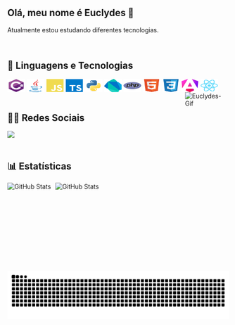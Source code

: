 ## Olá, meu nome é Euclydes 👋

Atualmente estou estudando diferentes tecnologias.

<br/>

## 🤖 Linguagens e Tecnologias

<div style="display: inline_block">
  <img align="center" alt="Euclydes-CSharp" height="30" width="40" src="https://raw.githubusercontent.com/devicons/devicon/master/icons/csharp/csharp-original.svg">
  <img align="center" alt="Euclydes-Java" height="30" width="40" src="https://raw.githubusercontent.com/devicons/devicon/master/icons/java/java-original.svg">
  <img align="center" alt="Euclydes-JavaScript" height="30" width="40" src="https://raw.githubusercontent.com/devicons/devicon/master/icons/javascript/javascript-plain.svg">
  <img align="center" alt="Euclydes-TypeScript" height="30" width="40" src="https://raw.githubusercontent.com/devicons/devicon/master/icons/typescript/typescript-plain.svg">
  <img align="center" alt="Euclydes-Python" height="30" width="40" src="https://raw.githubusercontent.com/devicons/devicon/master/icons/python/python-original.svg">
  <img align="center" alt="Euclydes-Dart" height="30" width="40" src="https://raw.githubusercontent.com/devicons/devicon/master/icons/dart/dart-original.svg">
  <img align="center" alt="Euclydes-PHP" height="30" width="40" src="https://raw.githubusercontent.com/devicons/devicon/master/icons/php/php-original.svg">
  <img align="center" alt="Euclydes-HTML" height="30" width="40" src="https://raw.githubusercontent.com/devicons/devicon/master/icons/html5/html5-original.svg">
  <img align="center" alt="Euclydes-CSS" height="30" width="40" src="https://raw.githubusercontent.com/devicons/devicon/master/icons/css3/css3-original.svg">
  <img align="center" alt="Euclydes-Angular" height="30" width="40" src="https://raw.githubusercontent.com/devicons/devicon/master/icons/angular/angular-original.svg">
  <img align="center" alt="Euclydes-React" height="30" width="40" src="https://raw.githubusercontent.com/devicons/devicon/master/icons/react/react-original.svg">
  <img align="right" alt="Euclydes-Gif" height="100" width="100" src="https://terraria.wiki.gg/images/2/27/Animated_Sticker_Lunatic_Cultist.gif">
</div>

<br/>

## 👨‍💻 Redes Sociais

<div> 
  <a href="https://www.linkedin.com/in/euclydes-uchoas-4860b7197" target="_blank">
    <img src="https://img.shields.io/badge/-LinkedIn-%230077B5?style=for-the-badge&logo=linkedin&logoColor=white" target="_blank">
  </a> 
</div>

<br/>

<!-- ![EuclydesUchoas's GitHub stats](https://github-readme-stats.vercel.app/api?username=EuclydesUchoas&show_icons=true&theme=tokyonight&include_all_commits=true&locale=pt-br) -->

## 📊 Estatísticas

<div>
  <img align="left" alt="GitHub Stats" height="200" style="padding-right: 10px;" src="https://github-readme-stats.vercel.app/api?username=EuclydesUchoas&show_icons=true&theme=tokyonight&include_all_commits=true&locale=pt-br">
  <img align="left" alt="GitHub Stats" height="200" src="https://github-readme-stats.vercel.app/api/top-langs/?username=EuclydesUchoas&theme=tokyonight&layout=compact&custom_title=Tecnologias&langs_count=8">
</div>

<picture align="center">
  <source media="(prefers-color-scheme: dark)" srcset="https://raw.githubusercontent.com/EuclydesUchoas/EuclydesUchoas/output/github-contribution-grid-snake-dark.svg">
  <source media="(prefers-color-scheme: light)" srcset="https://raw.githubusercontent.com/EuclydesUchoas/EuclydesUchoas/output/github-contribution-grid-snake-dark.svg">
  <img align="center" alt="github contribution grid snake animation" src="https://raw.githubusercontent.com/EuclydesUchoas/EuclydesUchoas/output/github-contribution-grid-snake.svg">
</picture>
